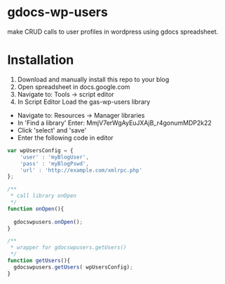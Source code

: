 gdocs-wp-users
==============

make CRUD calls to user profiles in wordpress using gdocs spreadsheet.

Installation
============
 1. Download and manually install this repo to your blog
 2. Open spreadsheet in docs.google.com
 3. Navigate to: Tools -> script editor
 4. In Script Editor Load the gas-wp-users library
   - Navigate to: Resources -> Manager libraries
   - In 'Find a library' Enter: MmjV7erWgAyEuJXAjB_r4gonumMDP2k22
   - Click 'select' and 'save'
   - Enter the following code in editor

```javascript
var wpUsersConfig = {
    'user' : 'myBlogUser',
    'pass' : 'myBlogPswd',
    'url' : 'http://example.com/xmlrpc.php'
};

/**
 * call library onOpen
 */
function onOpen(){
  
  gdocswpusers.onOpen();
}

/**
 * wrapper for gdocswpusers.getUsers()
 */
function getUsers(){
  gdocswpusers.getUsers( wpUsersConfig);
}
 ```
